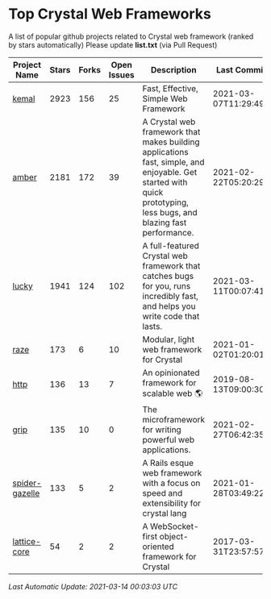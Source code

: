 # Top Crystal Web Frameworks

A list of popular github projects related to Crystal web framework (ranked by stars automatically)
Please update **list.txt** (via Pull Request)

| Project Name | Stars | Forks | Open Issues | Description | Last Commit |
| ------------ | ----- | ----- | ----------- | ----------- | ----------- |
| [kemal](https://github.com/kemalcr/kemal) |2923|156|25|Fast, Effective, Simple Web Framework|2021-03-07T11:29:49Z|
| [amber](https://github.com/amberframework/amber) |2181|172|39|A Crystal web framework that makes building applications fast, simple, and enjoyable. Get started with quick prototyping, less bugs, and blazing fast performance.|2021-02-22T05:20:29Z|
| [lucky](https://github.com/luckyframework/lucky) |1941|124|102|A full-featured Crystal web framework that catches bugs for you, runs incredibly fast, and helps you write code that lasts.|2021-03-11T00:07:41Z|
| [raze](https://github.com/samueleaton/raze) |173|6|10|Modular, light web framework for Crystal|2021-01-02T01:20:01Z|
| [http](https://github.com/onyxframework/http) |136|13|7|An opinionated framework for scalable web 🌎|2019-08-13T09:00:30Z|
| [grip](https://github.com/grip-framework/grip) |135|10|0|The microframework for writing powerful web applications.|2021-02-27T06:42:35Z|
| [spider-gazelle](https://github.com/spider-gazelle/spider-gazelle) |133|5|2|A Rails esque web framework with a focus on speed and extensibility for crystal lang|2021-01-28T03:49:22Z|
| [lattice-core](https://github.com/jasonl99/lattice-core) |54|2|2|A WebSocket-first object-oriented framework for Crystal|2017-03-31T23:57:57Z|

*Last Automatic Update: 2021-03-14 00:03:03 UTC*